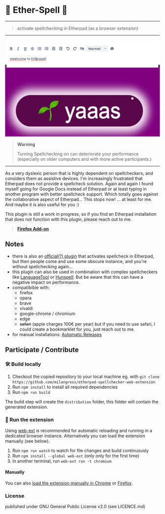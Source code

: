 # 🌱 Ether-Spell 🌱

---

> activate spellchecking in Etherpad (as a browser extension)

---

![Sample extension options output](media/bg.png)



> **Warning**
>
> Turning Spellchecking on can deteriorate your performance (especially on older computers and with more active participants.)

---

As a very dyslexic person that is highly dependent on spellcheckers, and considers them as assistive devices. I'm increasingly frustrated that Etherpad does not provide a spellcheck solution.  Again and again I found myself going for Google Docs instead of Etherpad or at least typing in another program with better spellcheck support.  Which totally goes against the collaborative aspect of Etherpad… This stops now! … at least for me. And maybe it is also useful for you :)

This plugin is still a work in progress, so if you find an Etherpad installation that does not function with this plugin, please reach out to me.


> [**Firefox Add-on**](https://addons.mozilla.org/de/firefox/addon/ether-spell/)


## Notes

- there is also an [official(?) plugin](https://github.com/ether/ep_spellcheck) that activates spellcheck in Etherpad, but then people come and use some obscure instance, and you're without spellchecking again…
- this plugin can also be used in combination with complex spellcheckers like [LanguageTool](https://languagetool.org/) or [Hunspell](https://hunspell.github.io/). But be aware that this can have a negative impact on performance.
- compatibible with:
  - firefox
  - opera
  - brave
  - vivaldi
  - google-chrome / chromium
  - edge
  - ~~safari~~ (apple charges 100€ per year) but if you need to use safari, I could create a bookmarklet for you, just reach out to me.
- for manual installations: [Automatic Releases](https://github.com/milangress/etherpad-spellchecker-web-extension/releases)


## Participate / Contribute

### 🛠 Build locally

1. Checkout the copied repository to your local machine eg. with `git clone https://github.com/milangress/etherpad-spellchecker-web-extension`
1. Run `npm install` to install all required dependencies
1. Run `npm run build`

The build step will create the `distribution` folder, this folder will contain the generated extension.

### 🏃 Run the extension

Using [web-ext](https://extensionworkshop.com/documentation/develop/getting-started-with-web-ext/) is recommended for automatic reloading and running in a dedicated browser instance. Alternatively you can load the extension manually (see below).

1. Run `npm run watch` to watch for file changes and build continuously
1. Run `npm install --global web-ext` (only only for the first time)
1. In another terminal, run `web-ext run -t chromium`

#### Manually

You can also [load the extension manually in Chrome](https://www.smashingmagazine.com/2017/04/browser-extension-edge-chrome-firefox-opera-brave-vivaldi/#google-chrome-opera-vivaldi) or [Firefox](https://www.smashingmagazine.com/2017/04/browser-extension-edge-chrome-firefox-opera-brave-vivaldi/#mozilla-firefox).

### License

published under GNU General Public License v2.0 (see LICENCE.md)
